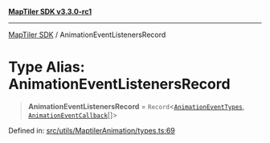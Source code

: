 [**MapTiler SDK v3.3.0-rc1**](../README.md)

***

[MapTiler SDK](../README.md) / AnimationEventListenersRecord

# Type Alias: AnimationEventListenersRecord

> **AnimationEventListenersRecord** = `Record`\<[`AnimationEventTypes`](../enumerations/AnimationEventTypes.md), [`AnimationEventCallback`](AnimationEventCallback.md)[]\>

Defined in: [src/utils/MaptilerAnimation/types.ts:69](https://github.com/maptiler/maptiler-sdk-js/blob/d9cb958ebf063ecde2f6f583eb172e5a83460e6a/src/utils/MaptilerAnimation/types.ts#L69)

